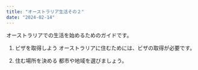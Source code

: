 ```yaml
---
title: "オーストラリア生活その２"
date: "2024-02-14"
---
```


オーストラリアでの生活を始めるためのガイドです。

1. ビザを取得しよう
   オーストラリアに住むためには、ビザの取得が必要です。

2. 住む場所を決める
   都市や地域を選びましょう。
